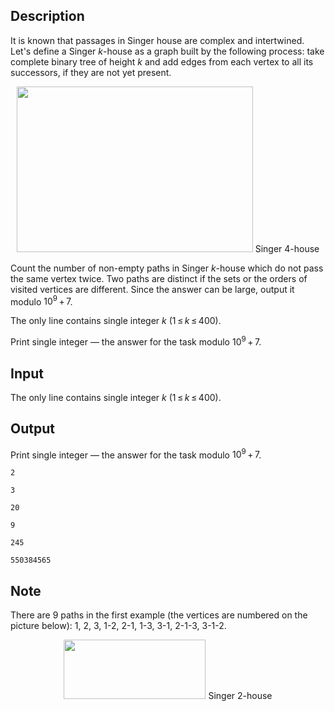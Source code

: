 ## Description

<div><p>It is known that passages in Singer house are complex and intertwined. Let's define a Singer <span class="tex-span"><i>k</i></span>-house as a graph built by the following process: take complete binary tree of height <span class="tex-span"><i>k</i></span> and add edges from each vertex to all its successors, if they are not yet present.</p><center> <img class="tex-graphics" height="265px" src="file://4GxQyQeX.png" style="max-width: 100.0%;max-height: 100.0%;" width="378px"> <span class="tex-font-size-small">Singer <span class="tex-span">4</span>-house</span> </center><p>Count the number of non-empty paths in Singer <span class="tex-span"><i>k</i></span>-house which do not pass the same vertex twice. Two paths are distinct if the sets or the orders of visited vertices are different. Since the answer can be large, output it modulo <span class="tex-span">10<sup class="upper-index">9</sup> + 7</span>.</p></div><div class="input-specification"><p>The only line contains single integer <span class="tex-span"><i>k</i></span> (<span class="tex-span">1 ≤ <i>k</i> ≤ 400</span>).</p></div><div class="output-specification"><p>Print single integer&nbsp;— the answer for the task modulo <span class="tex-span">10<sup class="upper-index">9</sup> + 7</span>.</p></div>

## Input

<p>The only line contains single integer <span class="tex-span"><i>k</i></span> (<span class="tex-span">1 ≤ <i>k</i> ≤ 400</span>).</p>

## Output

<p>Print single integer&nbsp;— the answer for the task modulo <span class="tex-span">10<sup class="upper-index">9</sup> + 7</span>.</p>





```input1
2

```




```input2
3

```




```input3
20

```




```output1
9

```




```output2
245

```




```output3
550384565

```



## Note

<p>There are <span class="tex-span">9</span> paths in the first example (the vertices are numbered on the picture below): <span class="tex-font-style-tt">1</span>, <span class="tex-font-style-tt">2</span>, <span class="tex-font-style-tt">3</span>, <span class="tex-font-style-tt">1-2</span>, <span class="tex-font-style-tt">2-1</span>, <span class="tex-font-style-tt">1-3</span>, <span class="tex-font-style-tt">3-1</span>, <span class="tex-font-style-tt">2-1-3</span>, <span class="tex-font-style-tt">3-1-2</span>.</p><center> <img class="tex-graphics" height="95px" src="file://XFTMSZlR.png" style="max-width: 100.0%;max-height: 100.0%;" width="227px"> <span class="tex-font-size-small">Singer <span class="tex-span">2</span>-house</span> </center>
